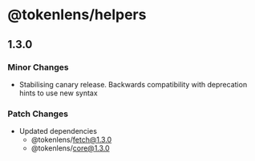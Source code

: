 # @tokenlens/helpers

## 1.3.0

### Minor Changes

- Stabilising canary release. Backwards compatibility with deprecation hints to use new syntax

### Patch Changes

- Updated dependencies
  - @tokenlens/fetch@1.3.0
  - @tokenlens/core@1.3.0
